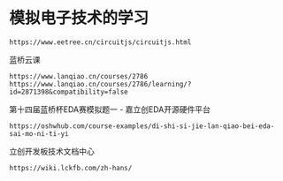 # 模拟电子技术的学习

~~~
https://www.eetree.cn/circuitjs/circuitjs.html
~~~

蓝桥云课

    https://www.lanqiao.cn/courses/2786
    https://www.lanqiao.cn/courses/2786/learning/?id=2871398&compatibility=false

第十四届蓝桥杯EDA赛模拟题一 - 嘉立创EDA开源硬件平台

    https://oshwhub.com/course-examples/di-shi-si-jie-lan-qiao-bei-eda-sai-mo-ni-ti-yi

立创开发板技术文档中心

    https://wiki.lckfb.com/zh-hans/

